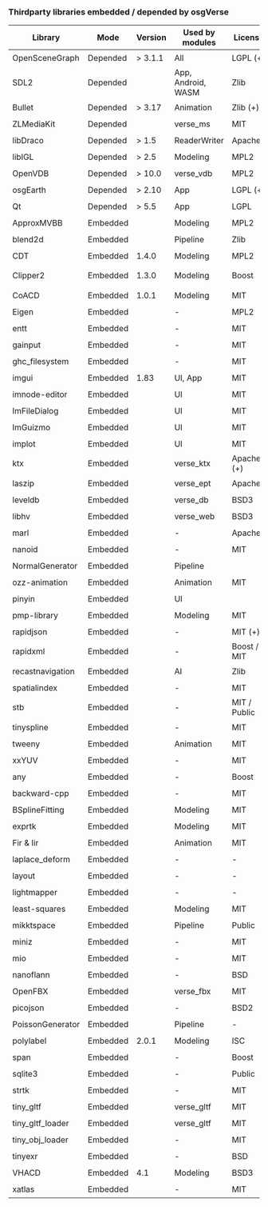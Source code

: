 ### Thirdparty libraries embedded / depended by osgVerse
| Library          | Mode     | Version   | Used by modules    | License      | Compatible with MIT? | Website |
|------------------|----------|-----------|--------------------|--------------|--------------------|-|
| OpenSceneGraph   | Depended | > 3.1.1   | All                | LGPL (+)     | :heavy_check_mark: | |
| SDL2             | Depended |           | App, Android, WASM | Zlib         | :heavy_check_mark: | https://github.com/libsdl-org/SDL |
| Bullet           | Depended | > 3.17    | Animation          | Zlib (+)     | :heavy_check_mark: | https://github.com/bulletphysics/bullet3 |
| ZLMediaKit       | Depended |           | verse_ms           | MIT          | :heavy_check_mark: | https://github.com/ZLMediaKit/ZLMediaKit |
| libDraco         | Depended | > 1.5     | ReaderWriter       | Apache2      | :heavy_check_mark: | https://github.com/google/draco |
| libIGL           | Depended | > 2.5     | Modeling           | MPL2         | :heavy_check_mark: | https://github.com/libigl/libigl |
| OpenVDB          | Depended | > 10.0    | verse_vdb          | MPL2         | :heavy_check_mark: | https://github.com/AcademySoftwareFoundation/openvdb |
| osgEarth         | Depended | > 2.10    | App                | LGPL (+)     | :heavy_check_mark: | https://github.com/gwaldron/osgearth |
| Qt               | Depended | > 5.5     | App                | LGPL         | :heavy_check_mark: | |
| ApproxMVBB       | Embedded |           | Modeling           | MPL2         | :heavy_check_mark: | https://github.com/gabyx/ApproxMVBB |
| blend2d          | Embedded |           | Pipeline           | Zlib         | :heavy_check_mark: | https://github.com/blend2d/blend2d |
| CDT              | Embedded | 1.4.0     | Modeling           | MPL2         | :heavy_check_mark: | https://github.com/artem-ogre/CDT |
| Clipper2         | Embedded | 1.3.0     | Modeling           | Boost        | :heavy_check_mark: | https://github.com/collmot/Clipper2/tree/feat/cpp11-support |
| CoACD            | Embedded | 1.0.1     | Modeling           | MIT          | :heavy_check_mark: | https://github.com/SarahWeiii/CoACD |
| Eigen            | Embedded |           | -                  | MPL2         | :heavy_check_mark: | https://gitlab.com/libeigen/eigen |
| entt             | Embedded |           | -                  | MIT          | :heavy_check_mark: | https://github.com/skypjack/entt |
| gainput          | Embedded |           | -                  | MIT          | :heavy_check_mark: | https://github.com/jkuhlmann/gainput |
| ghc_filesystem   | Embedded |           | -                  | MIT          | :heavy_check_mark: | https://github.com/gulrak/filesystem |
| imgui            | Embedded | 1.83      | UI, App            | MIT          | :heavy_check_mark: | https://github.com/ocornut/imgui |
| imnode-editor    | Embedded |           | UI                 | MIT          | :heavy_check_mark: | https://github.com/thedmd/imgui-node-editor |
| ImFileDialog     | Embedded |           | UI                 | MIT          | :heavy_check_mark: | https://github.com/dfranx/ImFileDialog |
| ImGuizmo         | Embedded |           | UI                 | MIT          | :heavy_check_mark: | https://github.com/CedricGuillemet/ImGuizmo |
| implot           | Embedded |           | UI                 | MIT          | :heavy_check_mark: | https://github.com/epezent/implot |
| ktx              | Embedded |           | verse_ktx          | Apache2 (+)  | :heavy_check_mark: | https://github.com/KhronosGroup/KTX-Software |
| laszip           | Embedded |           | verse_ept          | Apache2      | :heavy_check_mark: | https://github.com/LASzip/LASzip |
| leveldb          | Embedded |           | verse_db           | BSD3         | :heavy_check_mark: | https://github.com/google/leveldb |
| libhv            | Embedded |           | verse_web          | BSD3         | :heavy_check_mark: | https://github.com/ithewei/libhv |
| marl             | Embedded |           | -                  | Apache2      | :heavy_check_mark: | https://github.com/google/marl |
| nanoid           | Embedded |           | -                  | MIT          | :heavy_check_mark: | https://github.com/mcmikecreations/nanoid_cpp |
| NormalGenerator  | Embedded |           | Pipeline           |              | :zap: | |
| ozz-animation    | Embedded |           | Animation          | MIT          | :heavy_check_mark: | https://github.com/guillaumeblanc/ozz-animation |
| pinyin           | Embedded |           | UI                 |              | :zap: | |
| pmp-library      | Embedded |           | Modeling           | MIT          | :heavy_check_mark: | https://github.com/pmp-library/pmp-library |
| rapidjson        | Embedded |           | -                  | MIT (+)      | :heavy_check_mark: | https://github.com/Tencent/rapidjson |
| rapidxml         | Embedded |           | -                  | Boost / MIT  | :heavy_check_mark: | https://rapidxml.sourceforge.net/ |
| recastnavigation | Embedded |           | AI                 | Zlib         | :heavy_check_mark: | https://github.com/recastnavigation/recastnavigation |
| spatialindex     | Embedded |           | -                  | MIT          | :heavy_check_mark: | https://github.com/libspatialindex/libspatialindex |
| stb              | Embedded |           | -                  | MIT / Public | :heavy_check_mark: | https://github.com/nothings/stb |
| tinyspline       | Embedded |           | -                  | MIT          | :heavy_check_mark: | https://github.com/msteinbeck/tinyspline |
| tweeny           | Embedded |           | Animation          | MIT          | :heavy_check_mark: | https://github.com/mobius3/tweeny |
| xxYUV            | Embedded |           | -                  | MIT          | :heavy_check_mark: | https://github.com/metarutaiga/xxYUV |
| any              | Embedded |           | -                  | Boost        | :heavy_check_mark: | https://github.com/thelink2012/any |
| backward-cpp     | Embedded |           | -                  | MIT          | :heavy_check_mark: | https://github.com/bombela/backward-cpp |
| BSplineFitting   | Embedded |           | Modeling           | MIT          | :heavy_check_mark: | https://github.com/QianZheng/BSplineFitting/tree/master |
| exprtk           | Embedded |           | Modeling           | MIT          | :heavy_check_mark: | https://github.com/ArashPartow/exprtk |
| Fir & Iir        | Embedded |           | Animation          | MIT          | :heavy_check_mark: | https://github.com/berndporr |
| laplace_deform   | Embedded |           | -                  | -            | :heavy_check_mark: | |
| layout           | Embedded |           | -                  | -            | :heavy_check_mark: | |
| lightmapper      | Embedded |           | -                  | -            | :heavy_check_mark: | https://github.com/ands/lightmapper |
| least-squares    | Embedded |           | Modeling           | MIT          | :heavy_check_mark: | https://github.com/Rookfighter/least-squares-cpp |
| mikktspace       | Embedded |           | Pipeline           | Public       | :heavy_check_mark: | https://github.com/mmikk/MikkTSpace |
| miniz            | Embedded |           | -                  | MIT          | :heavy_check_mark: | https://github.com/richgel999/miniz |
| mio              | Embedded |           | -                  | MIT          | :heavy_check_mark: | https://github.com/vimpunk/mio |
| nanoflann        | Embedded |           | -                  | BSD          | :heavy_check_mark: | https://github.com/jlblancoc/nanoflann |
| OpenFBX          | Embedded |           | verse_fbx          | MIT          | :heavy_check_mark: | https://github.com/nem0/OpenFBX |
| picojson         | Embedded |           | -                  | BSD2         | :heavy_check_mark: | https://github.com/kazuho/picojson |
| PoissonGenerator | Embedded |           | Pipeline           | -            | :heavy_check_mark: | |
| polylabel        | Embedded | 2.0.1     | Modeling           | ISC          | :heavy_check_mark: | https://github.com/mapbox/polylabel |
| span             | Embedded |           | -                  | Boost        | :heavy_check_mark: | https://github.com/tcbrindle/span |
| sqlite3          | Embedded |           | -                  | Public       | :heavy_check_mark: | https://www.sqlite.org/index.html |
| strtk            | Embedded |           | -                  | MIT          | :heavy_check_mark: | https://github.com/ArashPartow/strtk |
| tiny_gltf        | Embedded |           | verse_gltf         | MIT          | :heavy_check_mark: | https://github.com/syoyo/tinygltf |
| tiny_gltf_loader | Embedded |           | verse_gltf         | MIT          | :heavy_check_mark: | https://github.com/syoyo/tinygltfloader |
| tiny_obj_loader  | Embedded |           | -                  | MIT          | :heavy_check_mark: | https://github.com/tinyobjloader/tinyobjloader |
| tinyexr          | Embedded |           | -                  | BSD          | :heavy_check_mark: | https://github.com/syoyo/tinyexr |
| VHACD            | Embedded | 4.1       | Modeling           | BSD3         | :heavy_check_mark: | https://github.com/kmammou/v-hacd
| xatlas           | Embedded |           | -                  | MIT          | :heavy_check_mark: | https://github.com/jpcy/xatlas |